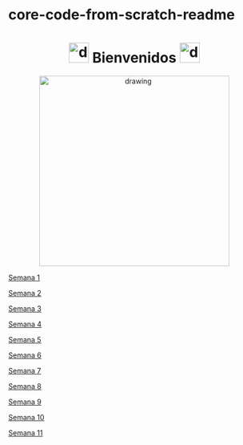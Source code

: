 # <b> core-code-from-scratch-readme </b>
# <center > <b> <img src="https://yt3.ggpht.com/dvXQdEt7J9WE6eSat7SLlEh2706CE3mNDkXnJAOC5o45Oq9WY1wmKc77abHrmaxfgSbL03zL2G8=s900-c-k-c0x00ffffff-no-rj" alt="drawing" width="40" /> Bienvenidos <img src="https://yt3.ggpht.com/dvXQdEt7J9WE6eSat7SLlEh2706CE3mNDkXnJAOC5o45Oq9WY1wmKc77abHrmaxfgSbL03zL2G8=s900-c-k-c0x00ffffff-no-rj" alt="drawing" width="40" /></b>



<center><img src="https://blog.openclassrooms.com/es/wp-content/uploads/sites/5/2017/09/AdobeStock_126016889apaisado.jpg" alt="drawing" width="380"/></center>

[Semana 1](Week/Intro.md)

[Semana 2](Week/week2.md)

[Semana 3](Week/week3.md)

[Semana 4]()

[Semana 5](Week/week5.md)

[Semana 6](Week/week6.md)

[Semana 7](Week/week7.md)

[Semana 8](Week/week8.md)

[Semana 9](Week/week9.md)

[Semana 10](Week/week10.md)

[Semana 11](Week/week11.md)
